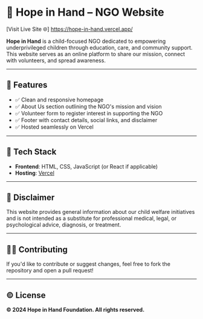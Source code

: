 # 🌟 Hope in Hand – NGO Website

[Visit Live Site 🌐]
https://hope-in-hand.vercel.app/


**Hope in Hand** is a child-focused NGO dedicated to empowering underprivileged children through education, care, and community support. This website serves as an online platform to share our mission, connect with volunteers, and spread awareness.

---

## 📄 Features

- ✅ Clean and responsive homepage
- ✅ About Us section outlining the NGO's mission and vision
- ✅ Volunteer form to register interest in supporting the NGO
- ✅ Footer with contact details, social links, and disclaimer
- ✅ Hosted seamlessly on Vercel

---

## 🚀 Tech Stack

- **Frontend**: HTML, CSS, JavaScript (or React if applicable)
- **Hosting**: [Vercel](https://vercel.com)

---

## 📄 Disclaimer

This website provides general information about our child welfare initiatives and is not intended as a substitute for professional medical, legal, or psychological advice, diagnosis, or treatment.

---

## 🧑‍💻 Contributing

If you'd like to contribute or suggest changes, feel free to fork the repository and open a pull request!

---

## ©️ License

**© 2024 Hope in Hand Foundation. All rights reserved.**
